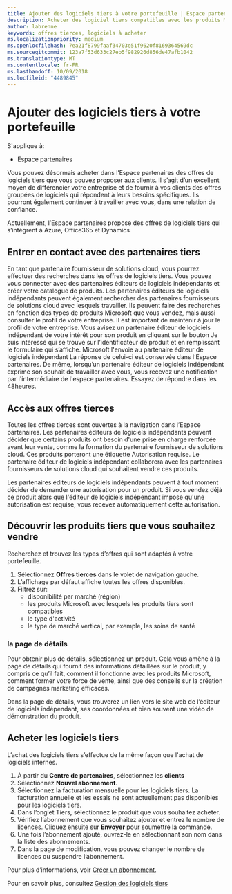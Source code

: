 ```yaml
---
title: Ajouter des logiciels tiers à votre portefeuille | Espace partenaires
description: Acheter des logiciel tiers compatibles avec les produits Microsoft
author: labrenne
keywords: offres tierces, logiciels à acheter
ms.localizationpriority: medium
ms.openlocfilehash: 7ea21f8799faaf34703e51f9620f8169364569dc
ms.sourcegitcommit: 123a7f53d633c27eb5f982926d856de47afb1042
ms.translationtype: MT
ms.contentlocale: fr-FR
ms.lasthandoff: 10/09/2018
ms.locfileid: "4489845"
---
```

# <a name="add-third-party-software-to-your-portfolio"></a>Ajouter des logiciels tiers à votre portefeuille

S'applique à:

- Espace partenaires

Vous pouvez désormais acheter dans l’Espace partenaires des offres de logiciels tiers que vous pouvez proposer aux clients. Il s’agit d’un excellent moyen de différencier votre entreprise et de fournir à vos clients des offres groupées de logiciels qui répondent à leurs besoins spécifiques. Ils pourront également continuer à travailler avec vous, dans une relation de confiance.

Actuellement, l’Espace partenaires propose des offres de logiciels tiers qui s’intègrent à Azure, Office365 et Dynamics 

## <a name="connect-with-third-party-partners"></a>Entrer en contact avec des partenaires tiers
 
En tant que partenaire fournisseur de solutions cloud, vous pourrez effectuer des recherches dans les offres de logiciels tiers. Vous pouvez vous connecter avec des partenaires éditeurs de logiciels indépendants et créer votre catalogue de produits. Les partenaires éditeurs de logiciels indépendants peuvent également rechercher des partenaires fournisseurs de solutions cloud avec lesquels travailler. Ils peuvent faire des recherches en fonction des types de produits Microsoft que vous vendez, mais aussi consulter le profil de votre entreprise. Il est important de maintenir à jour le profil de votre entreprise. Vous avisez un partenaire éditeur de logiciels indépendant de votre intérêt pour son produit en cliquant sur le bouton Je suis intéressé qui se trouve sur l’identificateur de produit et en remplissant le formulaire qui s’affiche. Microsoft l'envoie au partenaire éditeur de logiciels indépendant La réponse de celui-ci est conservée dans l’Espace partenaires. De même, lorsqu’un partenaire éditeur de logiciels indépendant exprime son souhait de travailler avec vous, vous recevez une notification par l'intermédiaire de l'espace partenaires. Essayez de répondre dans les 48heures.

## <a name="access-to-third-party-offers"></a>Accès aux offres tierces

Toutes les offres tierces sont ouvertes à la navigation dans l’Espace partenaires. Les partenaires éditeurs de logiciels indépendants peuvent décider que certains produits ont besoin d'une prise en charge renforcée avant leur vente, comme la formation du partenaire fournisseur de solutions cloud. Ces produits porteront une étiquette Autorisation requise. Le partenaire éditeur de logiciels indépendant collaborera avec les partenaires fournisseurs de solutions cloud qui souhaitent vendre ces produits. 

Les partenaires éditeurs de logiciels indépendants peuvent à tout moment décider de demander une autorisation pour un produit. Si vous vendez déjà ce produit alors que l'éditeur de logiciels indépendant impose qu'une autorisation est requise, vous recevez automatiquement cette autorisation.

## <a name="discover-third-party-products-you-want-to-sell"></a>Découvrir les produits tiers que vous souhaitez vendre

Recherchez et trouvez les types d’offres qui sont adaptés à votre portefeuille. 

1. Sélectionnez **Offres tierces** dans le volet de navigation gauche.
2. L’affichage par défaut affiche toutes les offres disponibles.
3. Filtrez sur:
    - disponibilité par marché (région)
    - les produits Microsoft avec lesquels les produits tiers sont compatibles
    - le type d'activité
    - le type de marché vertical, par exemple, les soins de santé

### <a name="the-details-page"></a>la page de détails

Pour obtenir plus de détails, sélectionnez un produit. Cela vous amène à la page de détails qui fournit des informations détaillées sur le produit, y compris ce qu’il fait, comment il fonctionne avec les produits Microsoft, comment former votre force de vente, ainsi que des conseils sur la création de campagnes marketing efficaces.

Dans la page de détails, vous trouverez un lien vers le site web de l’éditeur de logiciels indépendant, ses coordonnées et bien souvent une vidéo de démonstration du produit. 

## <a name="purchase-the-third-party-software"></a>Acheter les logiciels tiers

L’achat des logiciels tiers s’effectue de la même façon que l'achat de logiciels internes. 

1. À partir du **Centre de partenaires**, sélectionnez les **clients**
2. Sélectionnez **Nouvel abonnement**.
3. Sélectionnez la facturation mensuelle pour les logiciels tiers. La facturation annuelle et les essais ne sont actuellement pas disponibles pour les logiciels tiers.
4. Dans l’onglet Tiers, sélectionnez le produit que vous souhaitez acheter.
5. Vérifiez l’abonnement que vous souhaitez ajouter et entrez le nombre de licences. Cliquez ensuite sur **Envoyer** pour soumettre la commande.
6. Une fois l’abonnement ajouté, ouvrez-le en sélectionnant son nom dans la liste des abonnements.
7. Dans la page de modification, vous pouvez changer le nombre de licences ou suspendre l’abonnement.

Pour plus d’informations, voir [Créer un abonnement](create-a-new-subscription.md).

Pour en savoir plus, consultez [Gestion des logiciels tiers](third-party-help.md)  